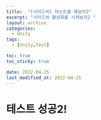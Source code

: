 ```yaml
---
title:  "[사이드바] 테스트를 해보자2"
excerpt: "사이드바 활성화를 시켜보자2 "
layout: archive
categories:
  - Unity
tags:
  - [Unity,Test]

toc: true
toc_sticky: true

date: 2022-04-25
last_modified_at: 2022-04-25
---
```


# 테스트 성공2!
